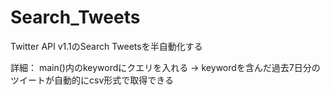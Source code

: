 # Search_Tweets
Twitter API v1.1のSearch Tweetsを半自動化する

詳細：
main()内のkeywordにクエリを入れる -> keywordを含んだ過去7日分のツイートが自動的にcsv形式で取得できる 

